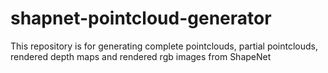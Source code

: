 # shapnet-pointcloud-generator
This repository is for generating complete pointclouds, partial pointclouds, rendered depth maps and rendered rgb images from ShapeNet
